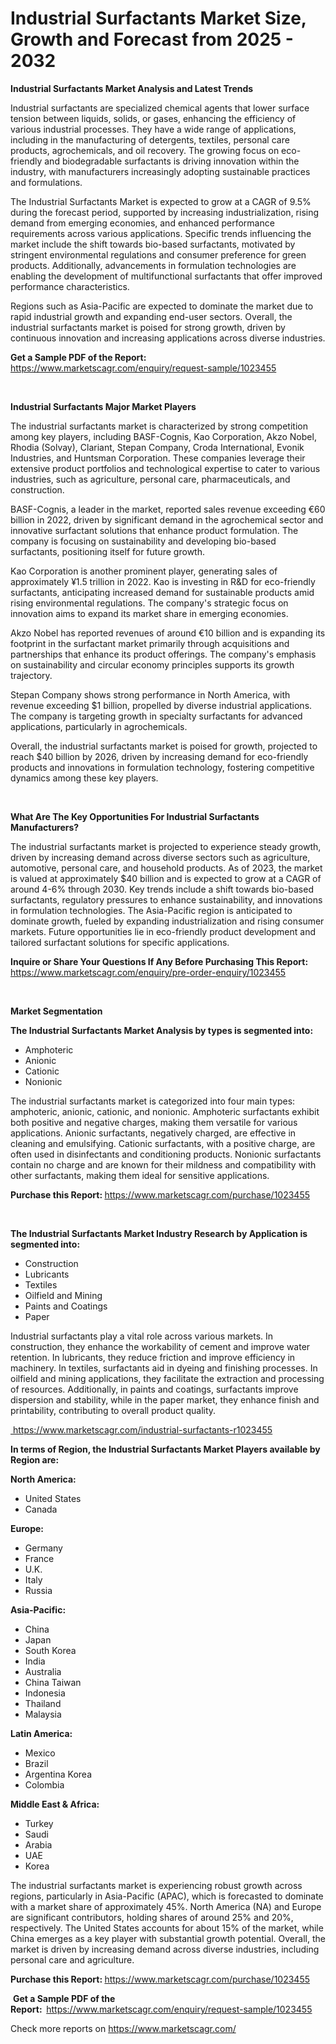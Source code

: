<p><h1>Industrial Surfactants Market Size, Growth and Forecast from 2025 - 2032</h1></p><p><strong>Industrial Surfactants Market Analysis and Latest Trends</strong></p>
<p><p>Industrial surfactants are specialized chemical agents that lower surface tension between liquids, solids, or gases, enhancing the efficiency of various industrial processes. They have a wide range of applications, including in the manufacturing of detergents, textiles, personal care products, agrochemicals, and oil recovery. The growing focus on eco-friendly and biodegradable surfactants is driving innovation within the industry, with manufacturers increasingly adopting sustainable practices and formulations.</p><p>The Industrial Surfactants Market is expected to grow at a CAGR of 9.5% during the forecast period, supported by increasing industrialization, rising demand from emerging economies, and enhanced performance requirements across various applications. Specific trends influencing the market include the shift towards bio-based surfactants, motivated by stringent environmental regulations and consumer preference for green products. Additionally, advancements in formulation technologies are enabling the development of multifunctional surfactants that offer improved performance characteristics.</p><p>Regions such as Asia-Pacific are expected to dominate the market due to rapid industrial growth and expanding end-user sectors. Overall, the industrial surfactants market is poised for strong growth, driven by continuous innovation and increasing applications across diverse industries.</p></p>
<p><strong>Get a Sample PDF of the Report:&nbsp;</strong> <a href="https://www.marketscagr.com/enquiry/request-sample/1023455?utm_campaign=2998&utm_medium=2&utm_source=Github&utm_content=ia&utm_term=06032025&utm_id=industrial-surfactants">https://www.marketscagr.com/enquiry/request-sample/1023455</a></p>
<p>&nbsp;</p>
<p><strong>Industrial Surfactants Major Market Players</strong></p>
<p><p>The industrial surfactants market is characterized by strong competition among key players, including BASF-Cognis, Kao Corporation, Akzo Nobel, Rhodia (Solvay), Clariant, Stepan Company, Croda International, Evonik Industries, and Huntsman Corporation. These companies leverage their extensive product portfolios and technological expertise to cater to various industries, such as agriculture, personal care, pharmaceuticals, and construction.</p><p>BASF-Cognis, a leader in the market, reported sales revenue exceeding €60 billion in 2022, driven by significant demand in the agrochemical sector and innovative surfactant solutions that enhance product formulation. The company is focusing on sustainability and developing bio-based surfactants, positioning itself for future growth.</p><p>Kao Corporation is another prominent player, generating sales of approximately ¥1.5 trillion in 2022. Kao is investing in R&D for eco-friendly surfactants, anticipating increased demand for sustainable products amid rising environmental regulations. The company's strategic focus on innovation aims to expand its market share in emerging economies.</p><p>Akzo Nobel has reported revenues of around €10 billion and is expanding its footprint in the surfactant market primarily through acquisitions and partnerships that enhance its product offerings. The company's emphasis on sustainability and circular economy principles supports its growth trajectory.</p><p>Stepan Company shows strong performance in North America, with revenue exceeding $1 billion, propelled by diverse industrial applications. The company is targeting growth in specialty surfactants for advanced applications, particularly in agrochemicals.</p><p>Overall, the industrial surfactants market is poised for growth, projected to reach $40 billion by 2026, driven by increasing demand for eco-friendly products and innovations in formulation technology, fostering competitive dynamics among these key players.</p></p>
<p>&nbsp;</p>
<p><strong>What Are The Key Opportunities For Industrial Surfactants Manufacturers?</strong></p>
<p><p>The industrial surfactants market is projected to experience steady growth, driven by increasing demand across diverse sectors such as agriculture, automotive, personal care, and household products. As of 2023, the market is valued at approximately $40 billion and is expected to grow at a CAGR of around 4-6% through 2030. Key trends include a shift towards bio-based surfactants, regulatory pressures to enhance sustainability, and innovations in formulation technologies. The Asia-Pacific region is anticipated to dominate growth, fueled by expanding industrialization and rising consumer markets. Future opportunities lie in eco-friendly product development and tailored surfactant solutions for specific applications.</p></p>
<p><strong>Inquire or Share Your Questions If Any Before Purchasing This Report:</strong> <a href="https://www.marketscagr.com/enquiry/pre-order-enquiry/1023455?utm_campaign=2998&utm_medium=2&utm_source=Github&utm_content=ia&utm_term=06032025&utm_id=industrial-surfactants">https://www.marketscagr.com/enquiry/pre-order-enquiry/1023455</a></p>
<p>&nbsp;</p>
<p><strong>Market Segmentation</strong></p>
<p><strong>The Industrial Surfactants Market Analysis by types is segmented into:</strong></p>
<p><ul><li>Amphoteric</li><li>Anionic</li><li>Cationic</li><li>Nonionic</li></ul></p>
<p><p>The industrial surfactants market is categorized into four main types: amphoteric, anionic, cationic, and nonionic. Amphoteric surfactants exhibit both positive and negative charges, making them versatile for various applications. Anionic surfactants, negatively charged, are effective in cleaning and emulsifying. Cationic surfactants, with a positive charge, are often used in disinfectants and conditioning products. Nonionic surfactants contain no charge and are known for their mildness and compatibility with other surfactants, making them ideal for sensitive applications.</p></p>
<p><strong>Purchase this Report:&nbsp;</strong><a href="https://www.marketscagr.com/purchase/1023455?utm_campaign=2998&utm_medium=2&utm_source=Github&utm_content=ia&utm_term=06032025&utm_id=industrial-surfactants">https://www.marketscagr.com/purchase/1023455</a></p>
<p>&nbsp;</p>
<p><strong>The Industrial Surfactants Market Industry Research by Application is segmented into:</strong></p>
<p><ul><li>Construction</li><li>Lubricants</li><li>Textiles</li><li>Oilfield and Mining</li><li>Paints and Coatings</li><li>Paper</li></ul></p>
<p><p>Industrial surfactants play a vital role across various markets. In construction, they enhance the workability of cement and improve water retention. In lubricants, they reduce friction and improve efficiency in machinery. In textiles, surfactants aid in dyeing and finishing processes. In oilfield and mining applications, they facilitate the extraction and processing of resources. Additionally, in paints and coatings, surfactants improve dispersion and stability, while in the paper market, they enhance finish and printability, contributing to overall product quality.</p></p>
<p><a href="https://www.marketscagr.com/industrial-surfactants-r1023455?utm_campaign=2998&utm_medium=2&utm_source=Github&utm_content=ia&utm_term=06032025&utm_id=industrial-surfactants">&nbsp;https://www.marketscagr.com/industrial-surfactants-r1023455</a></p>
<p><strong>In terms of Region, the Industrial Surfactants Market Players available by Region are:</strong></p>
<p>
    <p> <strong> North America: </strong>
        <ul>
            <li>United States</li>
            <li>Canada</li>
        </ul>
        </p> 
    <p> <strong> Europe: </strong>
        <ul>
            <li>Germany</li>
            <li>France</li>
            <li>U.K.</li>
            <li>Italy</li>
            <li>Russia</li>
        </ul>
        </p> 
    <p> <strong> Asia-Pacific: </strong>
        <ul>
            <li>China</li>
            <li>Japan</li>
            <li>South Korea</li>
            <li>India</li>
            <li>Australia</li>
            <li>China Taiwan</li>
            <li>Indonesia</li>
            <li>Thailand</li>
            <li>Malaysia</li>
        </ul>
        </p> 
    <p> <strong> Latin America: </strong>
        <ul>
            <li>Mexico</li>
            <li>Brazil</li>
            <li>Argentina Korea</li>
            <li>Colombia</li>
        </ul>
        </p> 
    <p> <strong> Middle East & Africa: </strong>
        <ul>
            <li>Turkey</li>
            <li>Saudi</li>
            <li>Arabia</li>
            <li>UAE</li>
            <li>Korea</li>
        </ul>
    </p>
    </p>
<p><p>The industrial surfactants market is experiencing robust growth across regions, particularly in Asia-Pacific (APAC), which is forecasted to dominate with a market share of approximately 45%. North America (NA) and Europe are significant contributors, holding shares of around 25% and 20%, respectively. The United States accounts for about 15% of the market, while China emerges as a key player with substantial growth potential. Overall, the market is driven by increasing demand across diverse industries, including personal care and agriculture.</p></p>
<p><strong>Purchase this Report: </strong><a href="https://www.marketscagr.com/purchase/1023455?utm_campaign=2998&utm_medium=2&utm_source=Github&utm_content=ia&utm_term=06032025&utm_id=industrial-surfactants">https://www.marketscagr.com/purchase/1023455</a></p>
<p>&nbsp;<strong>Get a Sample PDF of the Report:&nbsp;&nbsp;</strong><a href="https://www.marketscagr.com/enquiry/request-sample/1023455?utm_campaign=2998&utm_medium=2&utm_source=Github&utm_content=ia&utm_term=06032025&utm_id=industrial-surfactants">https://www.marketscagr.com/enquiry/request-sample/1023455</a></p>
<p><strong></strong></p>
<p>Check more reports on <a href="https://www.marketscagr.com/?utm_campaign=2998&utm_medium=2&utm_source=Github&utm_content=ia&utm_term=06032025&utm_id=industrial-surfactants">https://www.marketscagr.com/</a></p>